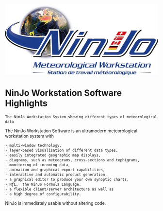 ![NonJo-logo](pic_ninjo_logo.png)

# NinJo Workstation Software Highlights 

    The NinJo Workstation System showing different types of meteorological data

The NinJo Workstation Software is an ultramodern meteorological workstation system with

    - multi-window technology,
    - layer-based visualisation of different data types,
    - easily integrated geographic map displays,
    - diagrams, such as meteograms, cross-sections and tephigrams,
    - monitoring of incoming data,
    - animation and graphical export capabilities,
    - interactive and automatic product generation,
    - a graphical editor to produce your own synoptic charts,
    - NƒL,  the NinJo Formula Language,
    - a flexible client/server architecture as well as
    - a high degree of configurability.

NinJo is immediately usable without altering code. 

